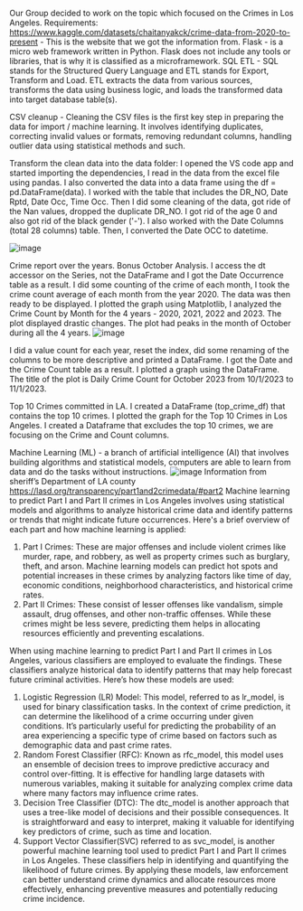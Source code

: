 Our Group decided to work on the topic which focused on the Crimes in Los Angeles. 
Requirements:
https://www.kaggle.com/datasets/chaitanyakck/crime-data-from-2020-to-present - This is the website that we got the information from. 
Flask - is a micro web framework written in Python. Flask does not include any tools or libraries, that is why it is classified as a microframework. 
SQL ETL - SQL stands for the Structured Query Language and ETL stands for Export, Transform and Load. ETL extracts the data from various sources, transforms the data using business logic, and loads the transformed data into target database table(s). 

CSV cleanup - Cleaning the CSV files is the first key step in preparing the data for import / machine learning. It involves identifying duplicates, correcting invalid values or formats, removing redundant columns, handling outlier data using statistical methods and such.

Transform the clean data into the data folder:
I opened the VS code app and started importing the dependencies, 
I read in the data from the excel file using pandas. 
I also converted the data into a data frame using the df = pd.DataFrame(data). 
I worked with the table that includes the DR_NO, Date Rptd, Date Occ, Time Occ. 
Then I did some cleaning of the data, got ride of the Nan values, dropped the duplicate DR_NO. 
I got rid of the age 0 and also got rid of the black gender ('-'). 
I also worked with the Date Columns (total 28 columns) table. 
Then, I converted the Date OCC to datetime. 


![image](https://github.com/ktennant5378/Group-project-3/assets/153492014/6276ebcb-52a3-4eb7-b662-609ecf4a3850)



Crime report over the years. Bonus October Analysis.
I access the dt accessor on the Series, not the DataFrame and I got the Date Occurrence table as a result.
I did some counting of the crime of each month, I took the crime count average of each month from the year 2020. The data was then ready to be displayed. 
I plotted the graph using Matplotlib, I analyzed the Crime Count by Month for the 4 years - 2020, 2021, 2022 and 2023. The plot displayed drastic changes. The plot had peaks in the month of October during all the 4 years. 
![image](https://github.com/ktennant5378/Group-project-3/assets/153463563/8ffd768f-ec03-42c1-930d-f5cb72475f8d)

I did a value count for each year, reset the index, did some renaming of the columns to be more descriptive and printed a DataFrame. I got the Date and the Crime Count table as a result. I plotted a graph using the DataFrame. The title of the plot is Daily Crime Count for October 2023 from 10/1/2023 to 11/1/2023. 

Top 10 Crimes committed in LA. 
I created a DataFrame (top_crime_df) that contains the top 10 crimes. 
I plotted the graph for the Top 10 Crimes in Los Angeles. 
I created a Dataframe that excludes the top 10 crimes, we are focusing on the Crime and Count columns. 

Machine Learning (ML) - a branch of artificial intelligence (AI) that involves building algorithms and statistical models, computers are able to learn from data and do the tasks without instructions. 
![image](https://github.com/ktennant5378/Group-project-3/assets/153463563/1532e9d2-5051-4d86-bc97-4b3e8b272be4)
Information from sheriff’s Department of LA county
https://lasd.org/transparency/part1and2crimedata/#part2
Machine learning to predict Part I and Part II crimes in Los Angeles involves using
statistical models and algorithms to analyze historical crime data and identify patterns or
trends that might indicate future occurrences. Here&#39;s a brief overview of each part and
how machine learning is applied:
1. Part I Crimes: These are major offenses and include violent crimes like murder,
rape, and robbery, as well as property crimes such as burglary, theft, and arson.
Machine learning models can predict hot spots and potential increases in these
crimes by analyzing factors like time of day, economic conditions, neighborhood
characteristics, and historical crime rates.
2. Part II Crimes: These consist of lesser offenses like vandalism, simple assault,
drug offenses, and other non-traffic offenses. While these crimes might be less
severe, predicting them helps in allocating resources efficiently and preventing
escalations.

When using machine learning to predict Part I and Part II crimes in Los Angeles, various classifiers
are employed to evaluate the findings. These classifiers analyze historical data to identify patterns
that may help forecast future criminal activities. Here’s how these models are used:
1. Logistic Regression (LR) Model: This model, referred to as lr_model, is used for binary
classification tasks. In the context of crime prediction, it can determine the likelihood of a
crime occurring under given conditions. It’s particularly useful for predicting the probability of
an area experiencing a specific type of crime based on factors such as demographic data
and past crime rates.
2. Random Forest Classifier (RFC): Known as rfc_model, this model uses an ensemble of
decision trees to improve predictive accuracy and control over-fitting. It is effective for
handling large datasets with numerous variables, making it suitable for analyzing complex
crime data where many factors may influence crime rates.
3. Decision Tree Classifier (DTC): The dtc_model is another approach that uses a tree-like
model of decisions and their possible consequences. It is straightforward and easy to
interpret, making it valuable for identifying key predictors of crime, such as time and location.
4. Support Vector Classifier(SVC) referred to as svc_model, is another powerful machine
learning tool used to predict Part I and Part II crimes in Los Angeles.
These classifiers help in identifying and quantifying the likelihood of future crimes. By applying these
models, law enforcement can better understand crime dynamics and allocate resources more
effectively, enhancing preventive measures and potentially reducing crime incidence.
